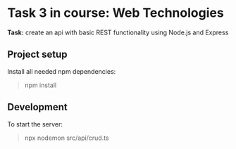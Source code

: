 # Task 3 in course: Web Technologies

**Task:** create an api with basic REST functionality using Node.js and Express


## Project setup

Install all needed npm dependencies:
>npm install

## Development

To start the server:
>npx nodemon src/api/crud.ts